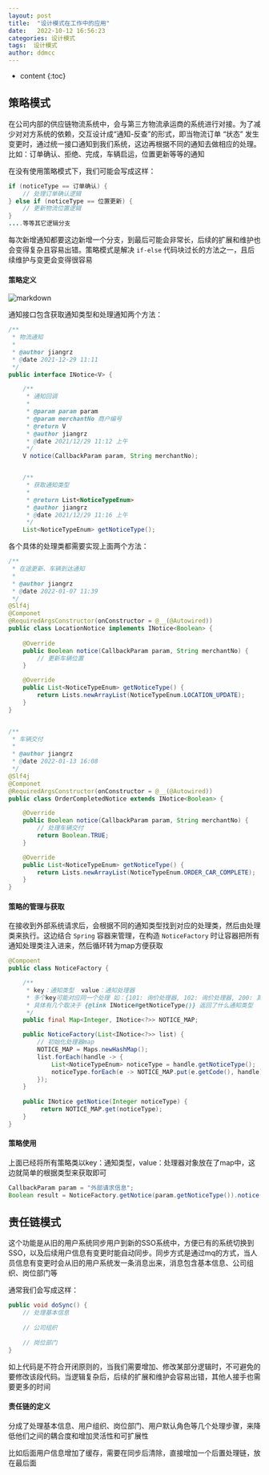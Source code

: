 ```yaml
---
layout: post
title:  "设计模式在工作中的应用"
date:   2022-10-12 16:56:23
categories: 设计模式
tags:  设计模式
author: ddmcc
---
```


* content
{:toc}





## 策略模式

在公司内部的供应链物流系统中，会与第三方物流承运商的系统进行对接。为了减少对对方系统的依赖，交互设计成“通知-反查”的形式，即当物流订单 “状态” 发生变更时，通过统一接口通知到我们系统，这边再根据不同的通知去做相应的处理。
比如：订单确认、拒绝、完成，车辆启运，位置更新等等的通知

在没有使用策略模式下，我们可能会写成这样：

```java
if (noticeType == 订单确认) {
    // 处理订单确认逻辑
} else if (noticeType == 位置更新) {
    // 更新物流位置逻辑
} 
....等等其它逻辑分支
```

每次新增通知都要这边新增一个分支，到最后可能会非常长，后续的扩展和维护也会变得复杂且容易出错。策略模式是解决 `if-else` 代码块过长的方法之一，且后续维护与变更会变得很容易

#### 策略定义

![markdown](https://ddmcc-1255635056.file.myqcloud.com/3e0acfbf-8fa5-475e-b3e0-7942f7d8336a.png)

通知接口包含获取通知类型和处理通知两个方法：

```java
/**
 * 物流通知
 *
 * @author jiangrz
 * @date 2021-12-29 11:11
 */
public interface INotice<V> {

    /**
     * 通知回调
     *
     * @param param param
     * @param merchantNo 商户编号
     * @return V
     * @author jiangrz
     * @date 2021/12/29 11:12 上午
     */
    V notice(CallbackParam param, String merchantNo);


    /**
     * 获取通知类型
     *
     * @return List<NoticeTypeEnum>
     * @author jiangrz
     * @date 2021/12/29 11:16 上午
     */
    List<NoticeTypeEnum> getNoticeType();
```

各个具体的处理类都需要实现上面两个方法：


```java
/**
 * 在途更新、车辆到达通知
 *
 * @author jiangrz
 * @date 2022-01-07 11:39
 */
@Slf4j
@Componet
@RequiredArgsConstructor(onConstructor = @__(@Autowired))
public class LocationNotice implements INotice<Boolean> {
    
    @Override
    public Boolean notice(CallbackParam param, String merchantNo) {
        // 更新车辆位置
    }

    @Override
    public List<NoticeTypeEnum> getNoticeType() {
        return Lists.newArrayList(NoticeTypeEnum.LOCATION_UPDATE);
    }
}


/**
 * 车辆交付
 *
 * @author jiangrz
 * @date 2022-01-13 16:08
 */
@Slf4j
@Componet
@RequiredArgsConstructor(onConstructor = @__(@Autowired))
public class OrderCompletedNotice extends INotice<Boolean> {

    @Override
    public Boolean notice(CallbackParam param, String merchantNo) {
        // 处理车辆交付
        return Boolean.TRUE;
    }

    @Override
    public List<NoticeTypeEnum> getNoticeType() {
        return Lists.newArrayList(NoticeTypeEnum.ORDER_CAR_COMPLETE);
    }
}
```


#### 策略的管理与获取

在接收到外部系统请求后，会根据不同的通知类型找到对应的处理类，然后由处理类来执行。这边结合 `Spring` 容器来管理，在构造 `NoticeFactory` 时让容器把所有通知处理类注入进来，然后循环转为map方便获取


```java
@Compoent
public class NoticeFactory {

    /**
     * key：通知类型  value：通知处理器
     * 多个key可能对应同一个处理 如：{101: 询价处理器, 102: 询价处理器, 200: 其它...}
     * 具体有几个取决于 {@link INotice#getNoticeType()} 返回了什么通知类型
     */
    public final Map<Integer, INotice<?>> NOTICE_MAP;

    public NoticeFactory(List<INotice<?>> list) {
        // 初始化处理器map
        NOTICE_MAP = Maps.newHashMap();
        list.forEach(handle -> {
            List<NoticeTypeEnum> noticeType = handle.getNoticeType();
            noticeType.forEach(e -> NOTICE_MAP.put(e.getCode(), handle));
        });
    }
    
    public INotice getNotice(Integer noticeType) {
         return NOTICE_MAP.get(noticeType);
    }
}
```

#### 策略使用

上面已经将所有策略类以key：通知类型，value：处理器对象放在了map中，这边就简单的根据类型来获取即可

```java
CallbackParam param = "外部请求信息";
Boolean result = NoticeFactory.getNotice(param.getNoticeType()).notice(param, merchantNo);
```


## 责任链模式

这个功能是从旧的用户系统同步用户到新的SSO系统中，方便已有的系统切换到SSO，以及后续用户信息有变更时能自动同步。同步方式是通过mq的方式，当人员信息有变更时会从旧的用户系统发一条消息出来，消息包含基本信息、公司组织、岗位部门等

通常我们会写成这样：

```java
public void doSync() {
    // 处理基本信息
    
    // 公司组织
    
    // 岗位部门    
}
```

如上代码是不符合开闭原则的，当我们需要增加、修改某部分逻辑时，不可避免的要修改该段代码。当逻辑复杂后，后续的扩展和维护会容易出错，其他人接手也需要更多的时间


#### 责任链的定义



分成了处理基本信息、用户组织、岗位部门、用户默认角色等几个处理步骤，来降低他们之间的耦合度和增加灵活性和可扩展性



比如后面用户信息增加了缓存，需要在同步后清除，直接增加一个后置处理链，放在最后面

